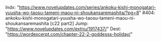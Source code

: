 Indx: "https://www.novelupdates.com/series/ankoku-kishi-monogatari-yuusha-wo-taosu-tameni-maou-ni-shoukansaremashita/?pg=8"
#404: ankoku-kishi-monogatari-yuusha-wo-taosu-tameni-maou-ni-shoukansaremashita [c22 part2]
Jump: "https://www.novelupdates.com/extnu/1917437/"
Dest: "https://wordexcerpt.com/chapter-22-2-goddesss-holiday/"